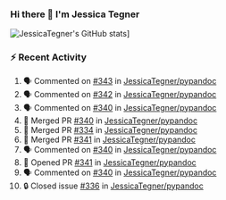 ### Hi there 👋 I'm Jessica Tegner

![JessicaTegner's GitHub stats](https://github-readme-stats.vercel.app/api?username=jessicategner)]


### :zap: Recent Activity

<!--START_SECTION:activity-->
1. 🗣 Commented on [#343](https://github.com/JessicaTegner/pypandoc/issues/343#issuecomment-1747269428) in [JessicaTegner/pypandoc](https://github.com/JessicaTegner/pypandoc)
2. 🗣 Commented on [#342](https://github.com/JessicaTegner/pypandoc/issues/342#issuecomment-1711849604) in [JessicaTegner/pypandoc](https://github.com/JessicaTegner/pypandoc)
3. 🗣 Commented on [#340](https://github.com/JessicaTegner/pypandoc/pull/340#issuecomment-1711848090) in [JessicaTegner/pypandoc](https://github.com/JessicaTegner/pypandoc)
4. 🎉 Merged PR [#340](https://github.com/JessicaTegner/pypandoc/pull/340) in [JessicaTegner/pypandoc](https://github.com/JessicaTegner/pypandoc)
5. 🎉 Merged PR [#334](https://github.com/JessicaTegner/pypandoc/pull/334) in [JessicaTegner/pypandoc](https://github.com/JessicaTegner/pypandoc)
6. 🎉 Merged PR [#341](https://github.com/JessicaTegner/pypandoc/pull/341) in [JessicaTegner/pypandoc](https://github.com/JessicaTegner/pypandoc)
7. 🗣 Commented on [#340](https://github.com/JessicaTegner/pypandoc/pull/340#issuecomment-1701121611) in [JessicaTegner/pypandoc](https://github.com/JessicaTegner/pypandoc)
8. 💪 Opened PR [#341](https://github.com/JessicaTegner/pypandoc/pull/341) in [JessicaTegner/pypandoc](https://github.com/JessicaTegner/pypandoc)
9. 🗣 Commented on [#340](https://github.com/JessicaTegner/pypandoc/pull/340#issuecomment-1700761268) in [JessicaTegner/pypandoc](https://github.com/JessicaTegner/pypandoc)
10. 🔒 Closed issue [#336](https://github.com/JessicaTegner/pypandoc/issues/336) in [JessicaTegner/pypandoc](https://github.com/JessicaTegner/pypandoc)
<!--END_SECTION:activity-->
